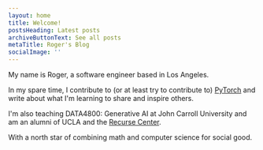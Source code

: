 ```yaml
---
layout: home
title: Welcome!
postsHeading: Latest posts
archiveButtonText: See all posts
metaTitle: Roger's Blog
socialImage: ''
---
```

My name is Roger, a software engineer based in Los Angeles.

In my spare time, I contribute to (or at least try to contribute to) [PyTorch](https://github.com/pytorch/pytorch/) and write about what I'm learning to share and inspire others.

I'm also teaching DATA4800: Generative AI at John Carroll University and am an alumni of UCLA and the [Recurse Center](https://www.recurse.com/).

With a north star of combining math and computer science for social good.

